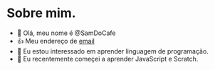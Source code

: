 # Sobre mim.
- 👋 Olá, meu nome é @SamDoCafe
- 👍 Meu endereço de [email](samuel.gonzaga.lopes@escola.pr.gov.br)
- 👀 Eu estou interessado em aprender linguagem de programação.
- 🌱 Eu recentemente começei a aprender JavaScript e Scratch.
